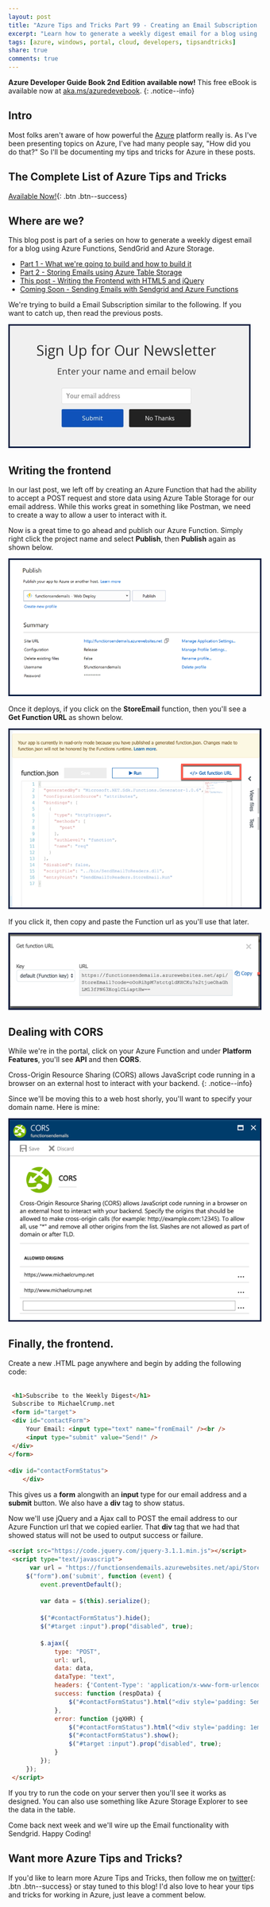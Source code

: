 ```yaml
---
layout: post
title: "Azure Tips and Tricks Part 99 - Creating an Email Subscription with Azure Functions - Writing the Frontend"
excerpt: "Learn how to generate a weekly digest email for a blog using Azure Functions, SendGrid and Azure Storage"
tags: [azure, windows, portal, cloud, developers, tipsandtricks]
share: true
comments: true
---
```


**Azure Developer Guide Book 2nd Edition available now!** This free eBook is available now at [aka.ms/azuredevebook](https://aka.ms/azuredevebook).
{: .notice--info}

## Intro

Most folks aren't aware of how powerful the [Azure](http://www.azure.com) platform really is. As I've been presenting topics on Azure, I've had many people say, "How did you do that?" So I'll be documenting my tips and tricks for Azure in these posts.

## The Complete List of Azure Tips and Tricks

[Available Now!](https://michaelcrump.net/azure-tips-and-tricks-complete-list/){: .btn .btn--success} 

## Where are we?

This blog post is part of a series on how to generate a weekly digest email for a blog using Azure Functions, SendGrid and Azure Storage. 

* [Part 1 - What we're going to build and how to build it](http://www.michaelcrump.net/azure-tips-and-tricks97/)
* [Part 2 - Storing Emails using Azure Table Storage](http://www.michaelcrump.net/azure-tips-and-tricks98/)
* [This post - Writing the Frontend with HTML5 and jQuery](http://www.michaelcrump.net/azure-tips-and-tricks99/)
* [Coming Soon - Sending Emails with Sendgrid and Azure Functions](http://www.michaelcrump.net/azure-tips-and-tricks100/)

We're trying to build a Email Subscription similar to the following. If you want to catch up, then read the previous posts. 

<img style="border:3px solid #021a40" src="/files/emailsub1.png">

## Writing the frontend

In our last post, we left off by creating an Azure Function that had the ability to accept a POST request and store data using Azure Table Storage for our email address. While this works great in something like Postman, we need to create a way to allow a user to interact with it.

Now is a great time to go ahead and publish our Azure Function. Simply right click the project name and select **Publish**, then **Publish** again as shown below. 

<img style="border:3px solid #021a40" src="/files/emailsub8.png">

Once it deploys, if you click on the **StoreEmail** function, then you'll see a **Get Function URL** as shown below. 

<img style="border:3px solid #021a40" src="/files/emailsub9.png">

If you click it, then copy and paste the Function url as you'll use that later. 

<img style="border:3px solid #021a40" src="/files/emailsub10.png">

## Dealing with CORS

While we're in the portal, click on your Azure Function and under **Platform Features**, you'll see **API** and then **CORS**. 

Cross-Origin Resource Sharing (CORS) allows JavaScript code running in a browser on an external host to interact with your backend. 
{: .notice--info} 

Since we'll be moving this to a web host shorly, you'll want to specify your domain name. Here is mine:

<img style="border:3px solid #021a40" src="/files/emailsub11.png">

## Finally, the frontend. 

Create a new .HTML page anywhere and begin by adding the following code:

```html

 <h1>Subscribe to the Weekly Digest</h1>
 Subscribe to MichaelCrump.net
 <form id="target">
 <div id="contactForm">
     Your Email: <input type="text" name="fromEmail" /><br />
     <input type="submit" value="Send!" />
 </div>
</form>

<div id="contactFormStatus">
    </div>
```

This gives us a **form** alongwith an **input** type for our email address and a **submit** button. We also have a **div** tag to show status. 

Now we'll use jQuery and a Ajax call to POST the email address to our Azure Function url that we copied earlier. That **div** tag that we had that showed status will not be used to output success or failure. 

```html
<script src="https://code.jquery.com/jquery-3.1.1.min.js"></script>
 <script type="text/javascript">
      var url = "https://functionsendemails.azurewebsites.net/api/StoreEmail?code=hKngrr6sq35GJ8cb6al4K6oP0cRphKNDMXpLrCtoNCJzM0ZDwJNkJQ==";
     $("form").on('submit', function (event) {
         event.preventDefault();
  
         var data = $(this).serialize();

         $("#contactFormStatus").hide();
         $("#target :input").prop("disabled", true);

         $.ajax({
             type: "POST",
             url: url,
             data: data,
             dataType: "text",
             headers: {'Content-Type': 'application/x-www-form-urlencoded'},
             success: function (respData) {
                 $("#contactFormStatus").html("<div style='padding: 5em 1em; text-align: center; color: #001088'>" + respData + "</div>");
             },
             error: function (jqXHR) {
                 $("#contactFormStatus").html("<div style='padding: 1em; text-align: center; color: #d20808'>An error occurred: " + jqXHR.responseText + "</div>");
                 $("#contactFormStatus").show();
                 $("#target :input").prop("disabled", true);
             }
         });
     });
 </script>
```

If you try to run the code on your server then you'll see it works as designed. You can also use something like Azure Storage Explorer to see the data in the table. 

Come back next week and we'll wire up the Email functionality with Sendgrid. Happy Coding!


## Want more Azure Tips and Tricks?

If you'd like to learn more Azure Tips and Tricks, then follow me on [twitter](http://twitter.com/mbcrump){: .btn .btn--success} or stay tuned to this blog! I'd also love to hear your tips and tricks for working in Azure, just leave a comment below. 
